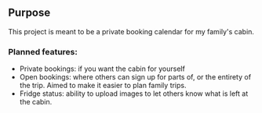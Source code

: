 ## Purpose

This project is meant to be a private booking calendar for my family's cabin.

### Planned features:
* Private bookings: if you want the cabin for yourself
* Open bookings: where others can sign up for parts of, or the entirety of the trip. Aimed to make it easier to plan
  family trips.
* Fridge status: ability to upload images to let others know what is left at the cabin.
